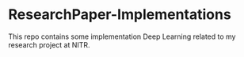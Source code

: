 # ResearchPaper-Implementations
This repo contains some implementation Deep Learning related to my research project at NITR.
